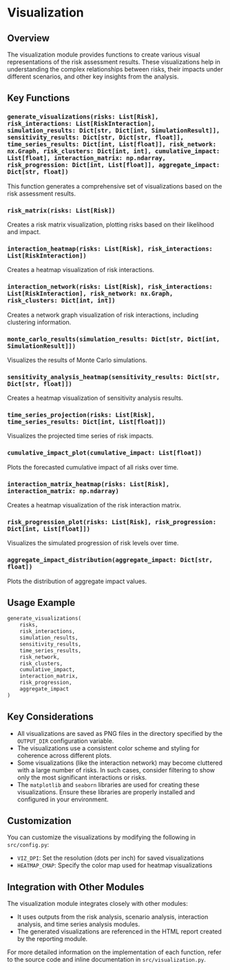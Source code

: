 # Visualization

## Overview

The visualization module provides functions to create various visual representations of the risk assessment results. These visualizations help in understanding the complex relationships between risks, their impacts under different scenarios, and other key insights from the analysis.

## Key Functions

### `generate_visualizations(risks: List[Risk], risk_interactions: List[RiskInteraction], simulation_results: Dict[str, Dict[int, SimulationResult]], sensitivity_results: Dict[str, Dict[str, float]], time_series_results: Dict[int, List[float]], risk_network: nx.Graph, risk_clusters: Dict[int, int], cumulative_impact: List[float], interaction_matrix: np.ndarray, risk_progression: Dict[int, List[float]], aggregate_impact: Dict[str, float])`

This function generates a comprehensive set of visualizations based on the risk assessment results.

### `risk_matrix(risks: List[Risk])`

Creates a risk matrix visualization, plotting risks based on their likelihood and impact.

### `interaction_heatmap(risks: List[Risk], risk_interactions: List[RiskInteraction])`

Creates a heatmap visualization of risk interactions.

### `interaction_network(risks: List[Risk], risk_interactions: List[RiskInteraction], risk_network: nx.Graph, risk_clusters: Dict[int, int])`

Creates a network graph visualization of risk interactions, including clustering information.

### `monte_carlo_results(simulation_results: Dict[str, Dict[int, SimulationResult]])`

Visualizes the results of Monte Carlo simulations.

### `sensitivity_analysis_heatmap(sensitivity_results: Dict[str, Dict[str, float]])`

Creates a heatmap visualization of sensitivity analysis results.

### `time_series_projection(risks: List[Risk], time_series_results: Dict[int, List[float]])`

Visualizes the projected time series of risk impacts.

### `cumulative_impact_plot(cumulative_impact: List[float])`

Plots the forecasted cumulative impact of all risks over time.

### `interaction_matrix_heatmap(risks: List[Risk], interaction_matrix: np.ndarray)`

Creates a heatmap visualization of the risk interaction matrix.

### `risk_progression_plot(risks: List[Risk], risk_progression: Dict[int, List[float]])`

Visualizes the simulated progression of risk levels over time.

### `aggregate_impact_distribution(aggregate_impact: Dict[str, float])`

Plots the distribution of aggregate impact values.

## Usage Example

```python
generate_visualizations(
    risks,
    risk_interactions,
    simulation_results,
    sensitivity_results,
    time_series_results,
    risk_network,
    risk_clusters,
    cumulative_impact,
    interaction_matrix,
    risk_progression,
    aggregate_impact
)
```

## Key Considerations

- All visualizations are saved as PNG files in the directory specified by the `OUTPUT_DIR` configuration variable.
- The visualizations use a consistent color scheme and styling for coherence across different plots.
- Some visualizations (like the interaction network) may become cluttered with a large number of risks. In such cases, consider filtering to show only the most significant interactions or risks.
- The `matplotlib` and `seaborn` libraries are used for creating these visualizations. Ensure these libraries are properly installed and configured in your environment.

## Customization

You can customize the visualizations by modifying the following in `src/config.py`:

- `VIZ_DPI`: Set the resolution (dots per inch) for saved visualizations
- `HEATMAP_CMAP`: Specify the color map used for heatmap visualizations

## Integration with Other Modules

The visualization module integrates closely with other modules:

- It uses outputs from the risk analysis, scenario analysis, interaction analysis, and time series analysis modules.
- The generated visualizations are referenced in the HTML report created by the reporting module.

For more detailed information on the implementation of each function, refer to the source code and inline documentation in `src/visualization.py`.